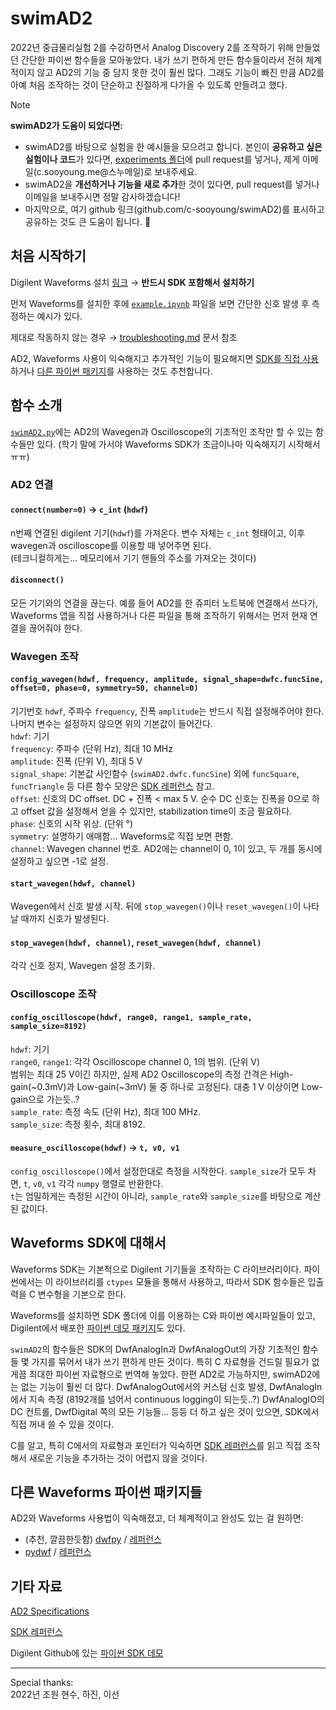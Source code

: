 # swimAD2

2022년 중급물리실험 2를 수강하면서 Analog Discovery 2를 조작하기 위해 만들었던 간단한 파이썬 함수들을 모아놓았다. 내가 쓰기 편하게 만든 함수들이라서 전혀 체계적이지 않고 AD2의 기능 중 담지 못한 것이 훨씬 많다. 그래도 기능이 빠진 만큼 AD2를 아예 처음 조작하는 것이 단순하고 친절하게 다가올 수 있도록 만들려고 했다.

> [!NOTE]
> **swimAD2가 도움이 되었다면:**
> - swimAD2를 바탕으로 실험을 한 예시들을 모으려고 합니다. 본인이 **공유하고 싶은 실험이나 코드**가 있다면, [experiments 폴더](./experiments/)에 pull request를 넣거나, 제게 이메일(c.sooyoung.me@스누메일)로 보내주세요.
> - swimAD2을 **개선하거나 기능을 새로 추가**한 것이 있다면, pull request를 넣거나 이메일을 보내주시면 정말 감사하겠습니다!
> - 마지막으로, 여기 github 링크(github.com/c-sooyoung/swimAD2)를 표시하고 공유하는 것도 큰 도움이 됩니다. 🙂


## 처음 시작하기

Digilent Waveforms 설치 [링크](https://digilent.com/shop/software/digilent-waveforms/download) &rarr; **반드시 SDK 포함해서 설치하기**

먼저 Waveforms를 설치한 후에 [`example.ipynb`](https://github.com/c-sooyoung/swimAD2/blob/main/example.ipynb) 파일을 보면 간단한 신호 발생 후 측정하는 예시가 있다.

제대로 작동하지 않는 경우 &rarr; [troubleshooting.md](troubleshooting.md) 문서 참조

AD2, Waveforms 사용이 익숙해지고 추가적인 기능이 필요해지면 [SDK를 직접 사용](#waveforms-sdk에-대해서)하거나 [다른 파이썬 패키지](#다른-waveforms-파이썬-패키지들)를 사용하는 것도 추천합니다.


## 함수 소개

[`swimAD2.py`](https://github.com/c-sooyoung/swimAD2/blob/main/swimAD2.py)에는 AD2의 Wavegen과 Oscilloscope의 기초적인 조작만 할 수 있는 함수들만 있다. (학기 말에 가서야 Waveforms SDK가 조금이나마 익숙해지기 시작해서ㅠㅠ)

### AD2 연결
#### `connect(number=0)` &rightarrow; `c_int` (`hdwf`)  
n번째 연결된 digilent 기기(`hdwf`)를 가져온다. 변수 자체는 `c_int` 형태이고, 이후 wavegen과 oscilloscope를 이용할 때 넣어주면 된다.  
(테크니컬하게는... 메모리에서 기기 핸들의 주소를 가져오는 것이다)

#### `disconnect()`  
모든 기기와의 연결을 끊는다. 예를 들어 AD2를 한 쥬피터 노트북에 연결해서 쓰다가, Waveforms 앱을 직접 사용하거나 다른 파일을 통해 조작하기 위해서는 먼저 현재 연결을 끊어줘야 한다.

### Wavegen 조작
#### `config_wavegen(hdwf, frequency, amplitude, signal_shape=dwfc.funcSine, offset=0, phase=0, symmetry=50, channel=0)`
기기번호 `hdwf`, 주파수 `frequency`, 진폭 `amplitude`는 반드시 직접 설정해주어야 한다. 나머지 변수는 설정하지 않으면 위의 기본값이 들어간다.  
`hdwf`: 기기  
`frequency`: 주파수 (단위 Hz), 최대 10 MHz  
`amplitude`: 진폭 (단위 V), 최대 5 V  
`signal_shape`: 기본값 사인함수 (`swimAD2.dwfc.funcSine`) 외에 `funcSquare`, `funcTriangle` 등 다른 함수 모양은 [SDK 레퍼런스](https://digilent.com/reference/software/waveforms/waveforms-sdk/reference-manual) 참고.  
`offset`: 신호의 DC offset. DC + 진폭 < max 5 V. 순수 DC 신호는 진폭을 0으로 하고 offset 값을 설정해서 얻을 수 있지만, stabilization time이 조금 필요하다.  
`phase`: 신호의 시작 위상. (단위 &deg;)  
`symmetry`: 설명하기 애매함... Waveforms로 직접 보면 편함.   
`channel`: Wavegen channel 번호. AD2에는 channel이 0, 1이 있고, 두 개를 동시에 설정하고 싶으면 -1로 설정.

#### `start_wavegen(hdwf, channel)`
Wavegen에서 신호 발생 시작. 뒤에 `stop_wavegen()`이나 `reset_wavegen()`이 나타날 때까지 신호가 발생된다.

#### `stop_wavegen(hdwf, channel)`, `reset_wavegen(hdwf, channel)`
각각 신호 정지, Wavegen 설정 초기화.

### Oscilloscope 조작
#### `config_oscilloscope(hdwf, range0, range1, sample_rate, sample_size=8192)`
`hdwf`: 기기  
`range0`, `range1`: 각각 Oscilloscope channel 0, 1의 범위. (단위 V)  
범위는 최대 25 V이긴 하지만, 실제 AD2 Oscilloscope의 측정 간격은 High-gain(~0.3mV)과 Low-gain(~3mV) 둘 중 하나로 고정된다. 대충 1 V 이상이면 Low-gain으로 가는듯..?  
`sample_rate`: 측정 속도 (단위 Hz), 최대 100 MHz.  
`sample_size`: 측정 횟수, 최대 8192.

#### `measure_oscilloscope(hdwf)` &rightarrow; `t, v0, v1`
`config_oscilloscope()`에서 설정한대로 측정을 시작한다. `sample_size`가 모두 차면, `t`, `v0`, `v1` 각각 `numpy` 행렬로 반환한다.  
`t`는 엄밀하게는 측정된 시간이 아니라, `sample_rate`와 `sample_size`를 바탕으로 계산된 값이다.


## Waveforms SDK에 대해서

Waveforms SDK는 기본적으로 Digilent 기기들을 조작하는 C 라이브러리이다. 파이썬에서는 이 라이브러리를 `ctypes` 모듈을 통해서 사용하고, 따라서 SDK 함수들은 입출력을 C 변수형을 기본으로 한다.

Waveforms를 설치하면 SDK 폴더에 이를 이용하는 C와 파이썬 예시파일들이 있고, Digilent에서 배포한 [파이썬 데모 패키지](https://github.com/Digilent/WaveForms-SDK-Getting-Started-PY/blob/master/WF_SDK/device.py)도 있다.

`swimAD2`의 함수들은 SDK의 DwfAnalogIn과 DwfAnalogOut의 가장 기초적인 함수들 몇 가지를 묶어서 내가 쓰기 편하게 만든 것이다.
특히 C 자료형을 건드릴 필요가 없게끔 최대한 파이썬 자료형으로 번역해 놓았다.
한편 AD2로 가능하지만, swimAD2에는 없는 기능이 훨씬 더 많다. DwfAnalogOut에서의 커스텀 신호 발생, DwfAnalogIn에서 지속 측정 (8192개를 넘어서 continuous logging이 되는듯..?) DwfAnalogIO의 DC 컨트롤, DwfDigital 쪽의 모든 기능들... 등등 더 하고 싶은 것이 있으면, SDK에서 직접 꺼내 쓸 수 있을 것이다.

C를 알고, 특히 C에서의 자료형과 포인터가 익숙하면 [SDK 레퍼런스](https://digilent.com/reference/software/waveforms/waveforms-sdk/reference-manual)를 읽고 직접 조작해서 새로운 기능을 추가하는 것이 어렵지 않을 것이다.


## 다른 Waveforms 파이썬 패키지들

AD2와 Waveforms 사용법이 익숙해졌고, 더 체계적이고 완성도 있는 걸 원하면:
- (추천, 깔끔한듯함) [dwfpy](https://pypi.org/project/dwfpy/) / [레퍼런스](https://dwfpy.readthedocs.io/en/latest/)
- [pydwf](https://pypi.org/project/pydwf/) / [레퍼런스](https://pydwf.readthedocs.io/en/latest)


## 기타 자료

[AD2 Specifications](https://digilent.com/reference/test-and-measurement/analog-discovery-2/specifications)

[SDK 레퍼런스](https://digilent.com/reference/software/waveforms/waveforms-sdk/reference-manual)

Digilent Github에 있는 [파이썬 SDK 데모](https://github.com/Digilent/WaveForms-SDK-Getting-Started-PY)

---

Special thanks:  
2022년 조원 현수, 하진, 이선